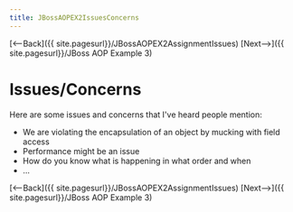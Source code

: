 ```yaml
---
title: JBossAOPEX2IssuesConcerns
---
```

[<--Back]({{ site.pagesurl}}/JBossAOPEX2AssignmentIssues) [Next-->]({{ site.pagesurl}}/JBoss AOP Example 3)

# Issues/Concerns
Here are some issues and concerns that I've heard people mention:
* We are violating the encapsulation of an object by mucking with field access
* Performance might be an issue
* How do you know what is happening in what order and when
* ...

[<--Back]({{ site.pagesurl}}/JBossAOPEX2AssignmentIssues) [Next-->]({{ site.pagesurl}}/JBoss AOP Example 3)